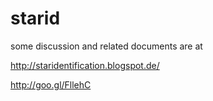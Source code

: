 # starid
some discussion and related documents are at

http://staridentification.blogspot.de/

http://goo.gl/FllehC
